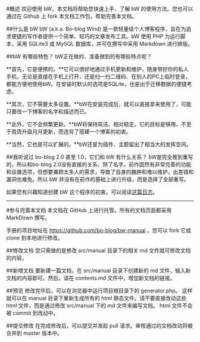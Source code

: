 #概述
欢迎使用 bW，本文档将帮助您快速上手，了解 bW 的使用方法。您也可以通过在 Github 上 fork 本文档工作包，帮助完善本文档。

##什么是 bW
bW (a.k.a. Bo-blog Wind) 是一款轻量级个人博客程序，旨在为追求便捷的写作者提供一个简单、轻巧的文章发布工具。bW 使用 PHP 为运行脚本，采用 SQLite3 或 MySQL 数据库，并可在撰写中采用 Markdown 进行排版。

##bW 有哪些特色？
bW正在做的、准备做到的有哪些特点呢？

**首先，它是便携的。**它可以很好地通过手机更新和维护，随身带好你的私人手机，无论是直接在手机上打开，还是扫一扫二维码、在别人的PC上临时登录，都能方便地使用bW。在安装时默认的选项是SQLite，也是出于迁移数据的便捷考虑。

**其次，它不需要太多设置。**bW在安装完成后，就可以直接拿来使用了，可能只要改一下博客的名字和描述而已。

**此外，它不会频繁更新。**bW将保持简洁、相对稳定。它的目标是够用，不至于周周升级月月更新，而违背了搭建一个博客的初衷。

**当然，它也是可以扩展的。**bW还是为插件、主题留出了相当大的发挥空间。

##我听说过 bo-blog 2.0 甚至 1.0，它们和 bW 有什么关系？
bW是完全推到重写的，所以和bo-blog 2.0没有直接的关系，除了名字。前作固然有非常完善的功能和设置选项，但想要兼顾太多人的需求，导致了自身的臃肿和难以维护，出差错和漏洞也难免。所以 bW 并没有在前作的基础上进行升级，而是选择了全部重写。

如果您有兴趣知道创建 bW 这个程序的初衷，可以阅读[这篇日志](http://www.bo-blog.com/bw/post/what-is-bw/)。

---

#参与完善本文档
本文档在 GitHub 上进行托管。所有的文档页面都采用 MarkDown 撰写。

手册的项目地址在 https://github.com/bo-blog/bw-manual 。您可以 fork 它或 clone 到本地进行修改。

##修改文档
您只需做的是修改 src/manual 目录下的相关 md 文件就可修改文档的内容。

##新增文档
要新建一篇文档，在 src/manual 目录下创建新的 md 文件，输入新文档的内容即可。然后，请在 contents.md 文件中，增加新文档的链接。

##预览
修改完毕后，可以在浏览器中运行项目根目录下的 generator.php。 这样就可以在 manual 目录下重新生成所有的 html 静态文件。请不要直接改动这些 html 文件，而是通过修改 src/manual 下的 md 文件来编写文档。 html 文件不会被 commit 到改动中。

##提交修改
在完成修改后，可以提交并发起 pull 请求。审核通过的文档改动将被合并到 master 版本中。

